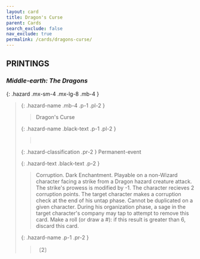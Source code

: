 ```yaml
---
layout: card
title: Dragon's Curse
parent: Cards
search_exclude: false
nav_exclude: true
permalink: /cards/dragons-curse/
---
```


## PRINTINGS


### _Middle-earth: The Dragons_

{: .hazard .mx-sm-4 .mx-lg-8 .mb-4 }
> {: .hazard-name .mb-4 .p-1 .pl-2 }
> > <div class="hazard-mp"></div>
> > <div class="card-name">Dragon's Curse</div>
>
> {: .hazard-name .black-text .p-1 .pl-2 }
> > &nbsp;
>
> {: .hazard-classification .pr-2 }
> Permanent-event
>
> {: .hazard-text .black-text .p-2 }
> > Corruption. Dark Enchantment. Playable on a non-Wizard character facing a strike from a Dragon hazard creature attack. The strike's prowess is modified by -1. The character recieves 2 corruption points. The target character makes a corruption check at the end of his untap phase. Cannot be duplicated on a given character. During his organization phase, a sage in the target character's company may tap to attempt to remove this card. Make a roll (or draw a #): if this result is greater than 6, discard this card. 
>
> {: .hazard-name .p-1 .pr-2 }
> > <div class="card-shield"></div>
> > <div class="card-corruption">〔2〕</div>
